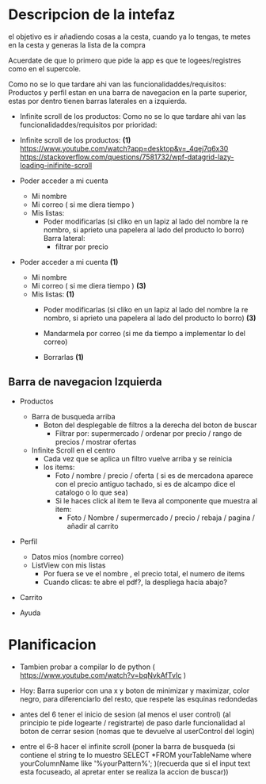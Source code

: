 # Descripcion de la intefaz

el objetivo es ir añadiendo cosas a la cesta, cuando ya lo tengas, 
te metes en la cesta y generas la lista de la compra

Acuerdate de que lo primero que pide la app es que te logees/registres como en el supercole.

Como no se lo que tardare ahi van las funcionalidaddes/requisitos:
Productos y perfil estan en una barra de navegacion en la parte superior, estas por dentro tienen barras laterales en a izquierda.

+ Infinite scroll de los productos:
Como no se lo que tardare ahi van las funcionalidaddes/requisitos por prioridad:

+ Infinite scroll de los productos: **(1)**  
    https://www.youtube.com/watch?app=desktop&v=_4qej7q6x30
    https://stackoverflow.com/questions/7581732/wpf-datagrid-lazy-loading-inifinite-scroll
+ Poder acceder a mi cuenta
  + Mi nombre
  + Mi correo ( si me diera tiempo )
  + Mis listas:
    + Poder modificarlas (si cliko en un lapiz al lado del nombre la re nombro, si aprieto una papelera al lado del producto        lo borro)
    Barra lateral:
      + filtrar por precio

+ Poder acceder a mi cuenta  **(1)**
  + Mi nombre  
  + Mi correo ( si me diera tiempo )  **(3)**
  + Mis listas:  **(1)**
    + Poder modificarlas (si cliko en un lapiz al lado del nombre la re nombro, si aprieto una papelera al lado del producto        lo borro)  **(3)**
    + Mandarmela por correo (si me da tiempo a implementar lo del correo)

    + Borrarlas **(1)**
   
## Barra de navegacion Izquierda

+ Productos
    + Barra de busqueda arriba
      + Boton del desplegable de filtros a la derecha del boton de buscar
        + Filtrar por: supermercado    /    ordenar por precio    /    rango de precios    /    mostrar ofertas
    + Infinite Scroll en el centro
        + Cada vez que se aplica un filtro vuelve arriba y se reinicia
        + los items:
            + Foto / nombre / precio / oferta ( si es de mercadona aparece con el precio antiguo tachado, si es de alcampo dice el catalogo o lo que sea)
            + Si le haces click al item te lleva al componente que muestra al item:
                + Foto / Nombre / supermercado / precio / rebaja / pagina / añadir al carrito

+ Perfil
    + Datos mios (nombre correo)
    + ListView con mis listas
        + Por fuera se ve el nombre , el precio total, el numero de items
        + Cuando clicas: te abre el pdf?, la despliega hacia abajo?
+ Carrito
  
+ Ayuda


# Planificacion
+    Tambien probar a compilar lo de python ( https://www.youtube.com/watch?v=bqNvkAfTvIc )
+    Hoy: Barra superior con una x y boton de minimizar y maximizar, color negro, para diferenciarlo del resto, que
     respete las esquinas redondedas
+    antes del 6 tener el inicio de sesion (al menos el user control) (al principio te pide logearte / registrarte)
     de paso darle funcionalidad al boton de cerrar sesion (nomas que te devuelve al userControl del login)
     
+    entre el 6-8 hacer el infinite scroll (poner la barra de busqueda (si contiene el string te lo muestro  SELECT         *FROM yourTableName where yourColumnName like '%yourPattern%'; )(recuerda que si el input text esta
     focuseado, al apretar enter se realiza la accion de buscar))
    






